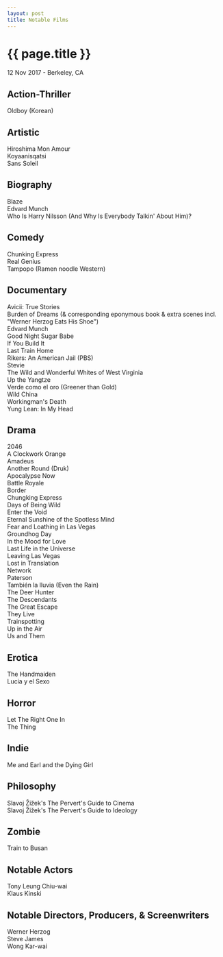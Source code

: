 ```yaml
---
layout: post
title: Notable Films
---
```


{{ page.title }}
================

<p class="meta">12 Nov 2017 - Berkeley, CA</p>

## Action-Thriller
Oldboy (Korean)

## Artistic
Hiroshima Mon Amour  
Koyaanisqatsi  
Sans Soleil

## Biography
Blaze  
Edvard Munch  
Who Is Harry Nilsson (And Why Is Everybody Talkin' About Him)?

## Comedy
Chunking Express  
Real Genius  
Tampopo (Ramen noodle Western)

## Documentary
Avicii: True Stories  
Burden of Dreams (& corresponding eponymous book & extra scenes incl. "Werner Herzog Eats His Shoe")  
Edvard Munch  
Good Night Sugar Babe  
If You Build It  
Last Train Home  
Rikers: An American Jail (PBS)  
Stevie  
The Wild and Wonderful Whites of West Virginia  
Up the Yangtze  
Verde como el oro (Greener than Gold)  
Wild China  
Workingman's Death  
Yung Lean: In My Head

## Drama
2046  
A Clockwork Orange  
Amadeus  
Another Round (Druk)  
Apocalypse Now  
Battle Royale  
Border  
Chungking Express  
Days of Being Wild  
Enter the Void  
Eternal Sunshine of the Spotless Mind  
Fear and Loathing in Las Vegas  
Groundhog Day  
In the Mood for Love  
Last Life in the Universe  
Leaving Las Vegas  
Lost in Translation  
Network  
Paterson  
También la lluvia (Even the Rain)  
The Deer Hunter  
The Descendants  
The Great Escape  
They Live  
Trainspotting  
Up in the Air  
Us and Them

## Erotica
The Handmaiden  
Lucia y el Sexo

## Horror
Let The Right One In  
The Thing

## Indie
Me and Earl and the Dying Girl

## Philosophy
Slavoj Žižek's The Pervert's Guide to Cinema  
Slavoj Žižek's The Pervert's Guide to Ideology

## Zombie
Train to Busan

## Notable Actors
Tony Leung Chiu-wai  
Klaus Kinski

## Notable Directors, Producers, & Screenwriters
Werner Herzog  
Steve James  
Wong Kar-wai